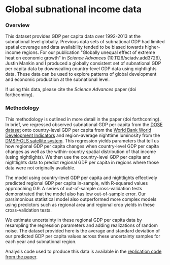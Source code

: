 # Global subnational income data

### Overview

This dataset provides GDP per capita data over 1992-2013 at the subnational level globally. Previous data sets of subnational GDP had limited spatial coverage and data availability tended to be biased towards higher-income regions. For our publication "Globally unequal effect of extreme heat on economic growth" in _Science Advances_ (10.1126/sciadv.add3726), Justin Mankin and I produced a globally consistent set of subnational GDP per capita data by downscaling country-level GDP data using nightlights data. These data can be used to explore patterns of global development and economic production at the subnational level.

If using this data, please cite the _Science Advances_ paper (doi forthcoming).

### Methodology

This methodology is outlined in more detail in the paper (doi forthcoming). In brief, we regressed observed subnational GDP per capita from the [DOSE dataset](https://zenodo.org/record/4681306#.YxnlI-xByDU) onto country-level GDP per capita from the [World Bank World Development Indicators](https://databank.worldbank.org/source/world-development-indicators) and region-average nighttime luminosity from the [DMSP-OLS satellite system](https://eogdata.mines.edu/products/dmsp/). This regression yields parameters that tell us how regional GDP per capita changes when country-level GDP per capita changes as well as the within-country spatial distribution of that income (using nightlights). We then use the country-level GDP per capita and nightlights data to predict regional GDP per capita in regions where those data were not originally available.

The model using country-level GDP per capita and nightlights effectively predicted regional GDP per capita in-sample, with R-squared values approaching 0.9. A series of out-of-sample cross-validation tests demonstrated that the model also has low out-of-sample error. Our parsimonious statistical model also outperformed more complex models using predictors such as regional area and regional crop yields in these cross-validation tests.

We estimate uncertainty in these regional GDP per capita data by resampling the regression parameters and adding realizations of random noise. The dataset provided here is the average and standard deviation of our predicted GDP per capita values across these uncertainty samples for each year and subnational region.

Analysis code used to produce this data is available in the [replication code from the paper](https://github.com/ccallahan45/CallahanMankin_ExtremeHeatEconomics_2022). 
